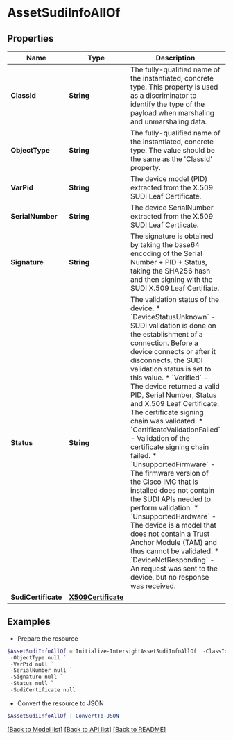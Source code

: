 # AssetSudiInfoAllOf
## Properties

Name | Type | Description | Notes
------------ | ------------- | ------------- | -------------
**ClassId** | **String** | The fully-qualified name of the instantiated, concrete type. This property is used as a discriminator to identify the type of the payload when marshaling and unmarshaling data. | [default to "asset.SudiInfo"]
**ObjectType** | **String** | The fully-qualified name of the instantiated, concrete type. The value should be the same as the &#39;ClassId&#39; property. | [default to "asset.SudiInfo"]
**VarPid** | **String** | The device model (PID) extracted from the X.509 SUDI Leaf Certificate. | [optional] 
**SerialNumber** | **String** | The device SerialNumber extracted from the X.509 SUDI Leaf Certiicate. | [optional] 
**Signature** | **String** | The signature is obtained by taking the base64 encoding of the Serial Number + PID + Status, taking the SHA256 hash and then signing with the SUDI X.509 Leaf Certifiate. | [optional] 
**Status** | **String** | The validation status of the device. * &#x60;DeviceStatusUnknown&#x60; - SUDI validation is done on the establishment of a connection. Before a device connects or after it disconnects, the SUDI validation status is set to this value. * &#x60;Verified&#x60; - The device returned a valid PID, Serial Number, Status and X.509 Leaf Certificate. The certificate signing chain was validated. * &#x60;CertificateValidationFailed&#x60; - Validation of the certificate signing chain failed. * &#x60;UnsupportedFirmware&#x60; - The firmware version of the Cisco IMC that is installed does not contain the SUDI APIs needed to perform validation. * &#x60;UnsupportedHardware&#x60; - The device is a model that does not contain a Trust Anchor Module (TAM) and thus cannot be validated. * &#x60;DeviceNotResponding&#x60; - An request was sent to the device, but no response was received. | [optional] [default to "DeviceStatusUnknown"]
**SudiCertificate** | [**X509Certificate**](X509Certificate.md) |  | [optional] 

## Examples

- Prepare the resource
```powershell
$AssetSudiInfoAllOf = Initialize-IntersightAssetSudiInfoAllOf  -ClassId null `
 -ObjectType null `
 -VarPid null `
 -SerialNumber null `
 -Signature null `
 -Status null `
 -SudiCertificate null
```

- Convert the resource to JSON
```powershell
$AssetSudiInfoAllOf | ConvertTo-JSON
```

[[Back to Model list]](../README.md#documentation-for-models) [[Back to API list]](../README.md#documentation-for-api-endpoints) [[Back to README]](../README.md)

